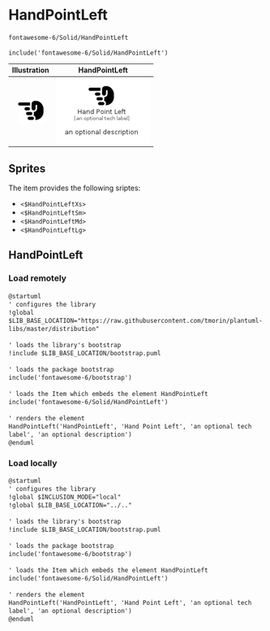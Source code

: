 # HandPointLeft


```text
fontawesome-6/Solid/HandPointLeft
```

```text
include('fontawesome-6/Solid/HandPointLeft')
```



| Illustration | HandPointLeft |
| :---: | :---: |
| ![illustration for Illustration](../../fontawesome-6/Solid/HandPointLeft.png) | ![illustration for HandPointLeft](../../fontawesome-6/Solid/HandPointLeft.Local.png) |



## Sprites
The item provides the following sriptes:

- `<$HandPointLeftXs>`
- `<$HandPointLeftSm>`
- `<$HandPointLeftMd>`
- `<$HandPointLeftLg>`





## HandPointLeft

### Load remotely
```plantuml
@startuml
' configures the library
!global $LIB_BASE_LOCATION="https://raw.githubusercontent.com/tmorin/plantuml-libs/master/distribution"

' loads the library's bootstrap
!include $LIB_BASE_LOCATION/bootstrap.puml

' loads the package bootstrap
include('fontawesome-6/bootstrap')

' loads the Item which embeds the element HandPointLeft
include('fontawesome-6/Solid/HandPointLeft')

' renders the element
HandPointLeft('HandPointLeft', 'Hand Point Left', 'an optional tech label', 'an optional description')
@enduml
```

### Load locally
```plantuml
@startuml
' configures the library
!global $INCLUSION_MODE="local"
!global $LIB_BASE_LOCATION="../.."

' loads the library's bootstrap
!include $LIB_BASE_LOCATION/bootstrap.puml

' loads the package bootstrap
include('fontawesome-6/bootstrap')

' loads the Item which embeds the element HandPointLeft
include('fontawesome-6/Solid/HandPointLeft')

' renders the element
HandPointLeft('HandPointLeft', 'Hand Point Left', 'an optional tech label', 'an optional description')
@enduml
```

